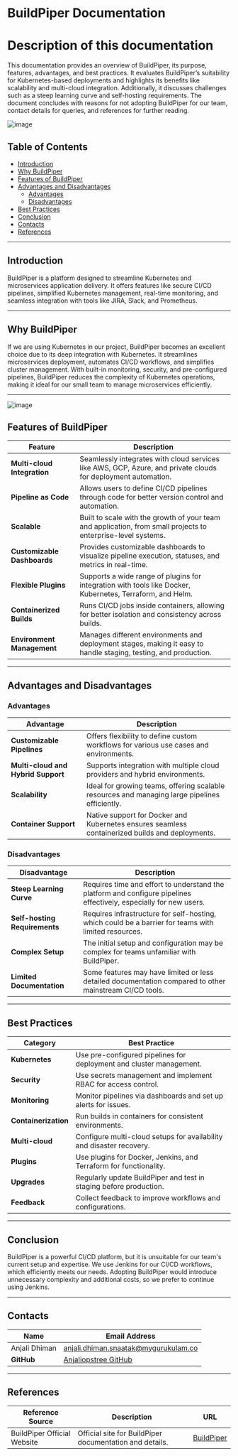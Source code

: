 # BuildPiper Documentation
# Description of this documentation 
This documentation provides an overview of BuildPiper, its purpose, features, advantages, and best practices. It evaluates BuildPiper’s suitability for Kubernetes-based deployments and highlights its benefits like scalability and multi-cloud integration. Additionally, it discusses challenges such as a steep learning curve and self-hosting requirements. The document concludes with reasons for not adopting BuildPiper for our team, contact details for queries, and references for further reading.

![image](https://github.com/user-attachments/assets/81fe3533-59a4-4874-86d4-e3f81b92cf71)



## Table of Contents
- [Introduction](#introduction)
- [Why BuildPiper](#why-buildpiper)
- [Features of BuildPiper](#features-of-buildpiper)
- [Advantages and Disadvantages](#advantages-and-disadvantages)
  - [Advantages](#advantages)
  - [Disadvantages](#disadvantages)
- [Best Practices](#best-practices)
- [Conclusion](#conclusion)
- [Contacts](#contacts)
- [References](#references)

---
## Introduction
BuildPiper is a platform designed to streamline Kubernetes and microservices application delivery. It offers features like secure CI/CD pipelines, simplified Kubernetes management, real-time monitoring, and seamless integration with tools like JIRA, Slack, and Prometheus.

---

## Why BuildPiper
If we are using Kubernetes in our project, BuildPiper becomes an excellent choice due to its deep integration with Kubernetes. It streamlines microservices deployment, automates CI/CD workflows, and simplifies cluster management. With built-in monitoring, security, and pre-configured pipelines, BuildPiper reduces the complexity of Kubernetes operations, making it ideal for our small team to manage microservices efficiently.

---
![image](https://github.com/user-attachments/assets/2e878def-6db6-47d0-b63d-1a7780943d4f)

## Features of BuildPiper

| **Feature**                  | **Description**                                                                                                     |
|------------------------------|---------------------------------------------------------------------------------------------------------------------|
| **Multi-cloud Integration**   | Seamlessly integrates with cloud services like AWS, GCP, Azure, and private clouds for deployment automation.        |
| **Pipeline as Code**          | Allows users to define CI/CD pipelines through code for better version control and automation.                       |
| **Scalable**                  | Built to scale with the growth of your team and application, from small projects to enterprise-level systems.         |
| **Customizable Dashboards**   | Provides customizable dashboards to visualize pipeline execution, statuses, and metrics in real-time.                |
| **Flexible Plugins**          | Supports a wide range of plugins for integration with tools like Docker, Kubernetes, Terraform, and Helm.             |
| **Containerized Builds**      | Runs CI/CD jobs inside containers, allowing for better isolation and consistency across builds.                       |
| **Environment Management**    | Manages different environments and deployment stages, making it easy to handle staging, testing, and production.      |

---

## Advantages and Disadvantages

### Advantages

| **Advantage**                         | **Description**                                                                                                      |
|---------------------------------------|----------------------------------------------------------------------------------------------------------------------|
| **Customizable Pipelines**            | Offers flexibility to define custom workflows for various use cases and environments.                                 |
| **Multi-cloud and Hybrid Support**    | Supports integration with multiple cloud providers and hybrid environments.                                          |
| **Scalability**                       | Ideal for growing teams, offering scalable resources and managing large pipelines efficiently.                        |
| **Container Support**                 | Native support for Docker and Kubernetes ensures seamless containerized builds and deployments.                       |

### Disadvantages

| **Disadvantage**                      | **Description**                                                                                                      |
|---------------------------------------|----------------------------------------------------------------------------------------------------------------------|
| **Steep Learning Curve**              | Requires time and effort to understand the platform and configure pipelines effectively, especially for new users.     |
| **Self-hosting Requirements**         | Requires infrastructure for self-hosting, which could be a barrier for teams with limited resources.                   |
| **Complex Setup**                     | The initial setup and configuration may be complex for teams unfamiliar with BuildPiper.                              |
| **Limited Documentation**             | Some features may have limited or less detailed documentation compared to other mainstream CI/CD tools.               |

---

## Best Practices

| **Category**            | **Best Practice**                                                  |
|-------------------------|--------------------------------------------------------------------|
| **Kubernetes**          | Use pre-configured pipelines for deployment and cluster management. |
| **Security**            | Use secrets management and implement RBAC for access control.     |
| **Monitoring**          | Monitor pipelines via dashboards and set up alerts for issues.    |
| **Containerization**    | Run builds in containers for consistent environments.             |
| **Multi-cloud**         | Configure multi-cloud setups for availability and disaster recovery. |
| **Plugins**             | Use plugins for Docker, Jenkins, and Terraform for functionality. |
| **Upgrades**            | Regularly update BuildPiper and test in staging before production. |
| **Feedback**            | Collect feedback to improve workflows and configurations.         |


---

## Conclusion

BuildPiper is a powerful CI/CD platform, but it is unsuitable for our team's current setup and expertise. We use Jenkins for our CI/CD workflows, which efficiently meets our needs. Adopting BuildPiper would introduce unnecessary complexity and additional costs, so we prefer to continue using Jenkins.

---

## Contacts

| **Name**            | **Email Address**                                           |
|---------------------|-------------------------------------------------------------|
| Anjali Dhiman       | anjali.dhiman.snaatak@mygurukulam.co                        |
| **GitHub**          | [Anjaliopstree GitHub](https://github.com/Anjaliopstree)     |

---

## References

| **Reference Source**              | **Description**                                                        | **URL**                                      |
|-----------------------------------|------------------------------------------------------------------------|----------------------------------------------|
| BuildPiper Official Website      | Official site for BuildPiper documentation and details.               | [BuildPiper](https://buildpiper.io)          |


